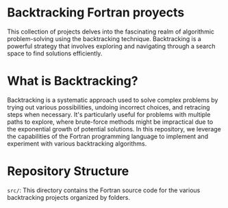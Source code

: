 # Backtracking Fortran proyects
This collection of projects delves into the fascinating realm of algorithmic problem-solving using the backtracking technique. Backtracking is a powerful strategy that involves exploring and navigating through a search space to find solutions efficiently.
 
# What is Backtracking?
Backtracking is a systematic approach used to solve complex problems by trying out various possibilities, undoing incorrect choices, and retracing steps when necessary. It's particularly useful for problems with multiple paths to explore, where brute-force methods might be impractical due to the exponential growth of potential solutions. In this repository, we leverage the capabilities of the Fortran programming language to implement and experiment with various backtracking algorithms.

# Repository Structure
`src/`: This directory contains the Fortran source code for the various backtracking projects organized by folders.
